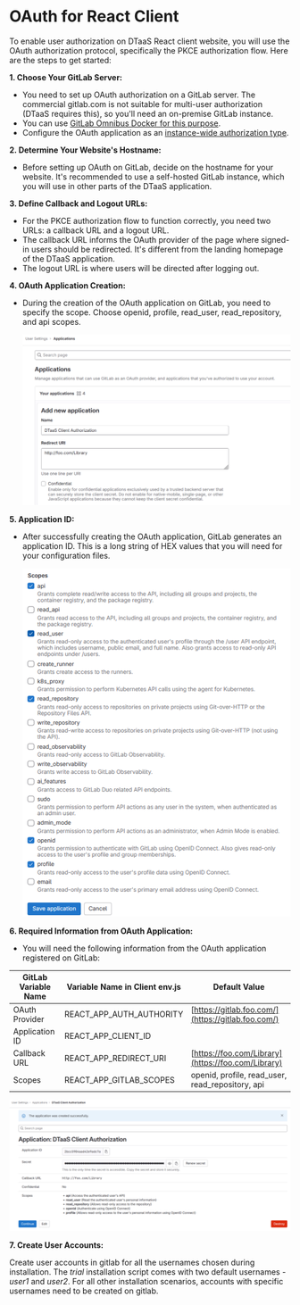 # OAuth for React Client

To enable user authorization on DTaaS React client website, you will use
the OAuth authorization protocol, specifically the PKCE authorization flow.
Here are the steps to get started:

**1. Choose Your GitLab Server:**

- You need to set up OAuth authorization on a GitLab server.
  The commercial gitlab.com is not suitable for multi-user authorization
  (DTaaS requires this), so you'll need an on-premise GitLab instance.
- You can use
  [GitLab Omnibus Docker for this purpose](https://docs.gitlab.com/ee/install/docker.html).
- Configure the OAuth application as
  an [instance-wide authorization type](https://docs.gitlab.com/ee/integration/oauth_provider.html#create-an-instance-wide-application).

**2. Determine Your Website's Hostname:**

- Before setting up OAuth on GitLab, decide on the hostname for your website.
  It's recommended to use a self-hosted GitLab instance, which you will use in
  other parts of the DTaaS application.

**3. Define Callback and Logout URLs:**

- For the PKCE authorization flow to function correctly, you need two URLs:
  a callback URL and a logout URL.
- The callback URL informs the OAuth provider of the page where
  signed-in users should be redirected. It's different from the landing
  homepage of the DTaaS application.
- The logout URL is where users will be directed after logging out.

**4. OAuth Application Creation:**  

- During the creation of the OAuth application on GitLab, you need to specify
  the scope. Choose openid, profile, read_user, read_repository, and api scopes.

  ![Creation of Client OAuth Application](client-oauth-name.png)

**5. Application ID:**

- After successfully creating the OAuth application, GitLab generates
  an application ID. This is a long string of HEX values that you will need for
  your configuration files.

  ![Scopes for Client OAuth Application](client-oauth-scopes.png)

**6. Required Information from OAuth Application:**

- You will need the following information from the OAuth application
  registered on GitLab:

|GitLab Variable Name|Variable Name in Client env.js|Default Value|
|---|---|---|
|OAuth Provider|REACT_APP_AUTH_AUTHORITY|[https://gitlab.foo.com/](https://gitlab.foo.com/)|
|Application ID|REACT_APP_CLIENT_ID||
|Callback URL|REACT_APP_REDIRECT_URI|[https://foo.com/Library](https://foo.com/Library)|
|Scopes|REACT_APP_GITLAB_SCOPES|openid, profile, read_user, read_repository, api|

  ![Summary for Client OAuth Application](client-oauth-id.png)

**7. Create User Accounts:**

Create user accounts in gitlab for all the usernames chosen during
installation. The _trial_ installation script comes with two default
usernames - _user1_ and _user2_. For all other installation scenarios,
accounts with specific usernames need to be created on gitlab.

